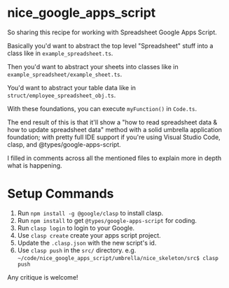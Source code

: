 # nice_google_apps_script

So sharing this recipe for working with Spreadsheet Google Apps Script.

Basically you'd want to abstract the top level "Spreadsheet" stuff into a class like in `example_spreadsheet.ts`.

Then you'd want to abstract your sheets into classes like in `example_spreadsheet/example_sheet.ts`.

You'd want to abstract your table data like in `struct/employee_spreadsheet_obj.ts`.

With these foundations, you can execute `myFunction()` in `Code.ts`.

The end result of this is that it'll show a "how to read spreadsheet data & how to update spreadsheet data" method with a solid umbrella application foundation; with pretty full IDE support if you're using Visual Studio Code, clasp, and @types/google-apps-script.

I filled in comments across all the mentioned files to explain more in depth what is happening.

# Setup Commands

1. Run `npm install -g @google/clasp` to install clasp.
2. Run `npm install` to get `@types/google-apps-script` for coding.
3. Run `clasp login` to login to your Google.
4. Use `clasp create` create your apps script project.
5. Update the `.clasp.json` with the new script's id.
6. Use `clasp push` in the `src/` directory. e.g. `~/code/nice_google_apps_script/umbrella/nice_skeleton/src$ clasp push`

Any critique is welcome!
